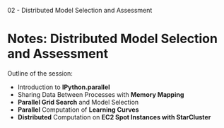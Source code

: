 02 - Distributed Model Selection and Assessment

# Notes: Distributed Model Selection and Assessment

Outline of the session:

- Introduction to **IPython.parallel**
- Sharing Data Between Processes with **Memory Mapping**
- **Parallel Grid Search** and Model Selection
- **Parallel** Computation of **Learning Curves**
- **Distributed** Computation on **EC2 Spot Instances with StarCluster**